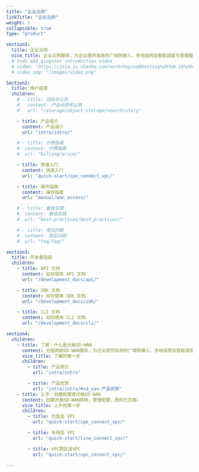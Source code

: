 ```yaml
---
title: "企业云网"
linkTitle: "企业云网"
weight: 1
collapsible: true
type: "product"

section1:
  title: 企业云网
  vice_title: 企业云网服务，为企业提供高效的广域网接入、多地组网及智能调度与管理服务。
  # todo add qingstor introduction video
  # video: "https://jn1a.is.shanhe.com/workshop/webhosting%20feb.16%20v3.mp4"
  # video_img: "/images/video.png"

Section2:
  title: 用户指南
  children:
    # - title: 动态与公告
    #   content: 产品动态和公告
    #   url: "/storage/object-storage/news/history"

    - title: 产品简介
      content: 产品简介
      url: "intro/intro/"

    # - title: 计费指南
    #  content: 计费指南
    #  url: "billing/price/"

    - title: 快速入门
      content: 快速入门
      url: "quick-start/cpe_connect_vpc/"

    - title: 操作指南
      content: 操作指南
      url: "manual/wan_access/"

    # - title: 最佳实践
    #  content: 最佳实践
    #  url: "best-practices/best_practices/"

    # - title: 常见问题
    #  content: 常见问题
    #  url: "faq/faq/"

section3:
  title: 开发者指南
  children:
    - title: API 文档
      content: 如何使用 API 文档
      url: "/development_docs/api/"

    - title: SDK 文档
      content: 如何使用 SDK 文档
      url: "/development_docs/sdk/"

    - title: CLI 文档
      content: 如何使用 CLI 文档
      url: "/development_docs/cli/"

section4:
  children:
    - title: 了解：什么是光格SD-WAN
      content: 光格网络SD-WAN服务，为企业提供高效的广域网接入、多地组网及智能调度与管理服务。
      vice_title: 了解的第一步
      children:
        - title: 产品简介
          url: "intro/intro"

        - title: 产品优势
          url: "intro/intro/#sd_wan-产品优势"
    - title: 上手：创建和管理光格SD-WAN
      content: 创建光格SD-WAN网络，管理配置，图形化页面。
      vice_title: 上手的第一步
      children:
        - title: 光盒连 VPC
          url: "quick-start/cpe_connect_vpc/"

        - title: 专线连 VPC
          url: "quick-start/line_connect_vpc/"

        - title: VPC跨区连VPC
          url: "quick-start/vpc_connect_vpc/"

---
```



<!-- type: "product" 这个参数表明这是一个产品index页面 -->
<!-- section1 为产品index页面 主标题 副标题 video  video_img为视频图片  -->
<!-- section2 为产品index页面 第一个大块的用户文档配置  -->
<!-- section3 为产品index页面 第二个大块的开发者文档配置  -->
<!-- section4 为产品index页面 第三个大块的学习路径配置  -->

